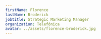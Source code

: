 ```yaml
---
firstName: Florence
lastName: Broderick
jobtitle: Strategic Marketing Manager
organization: Telefónica
avatar: ../assets/florence-broderick.jpg
---
```

